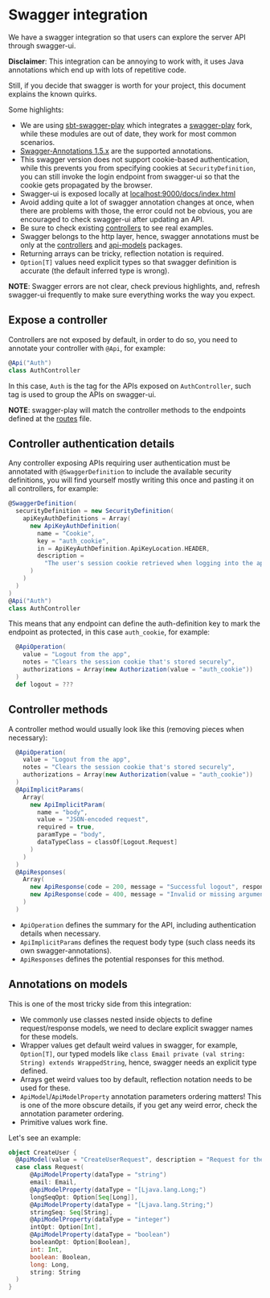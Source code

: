 # Swagger integration

We have a swagger integration so that users can explore the server API through swagger-ui.

**Disclaimer**: This integration can be annoying to work with, it uses Java annotations which end up with lots of repetitive code.

Still, if you decide that swagger is worth for your project, this document explains the known quirks.

Some highlights:

- We are using [sbt-swagger-play](https://github.com/dwickern/sbt-swagger-play) which integrates a [swagger-play](https://github.com/dwickern/swagger-play) fork, while these modules are out of date, they work for most common scenarios.
- [Swagger-Annotations 1.5.x](https://github.com/swagger-api/swagger-core/wiki/Annotations-1.5.X) are the supported annotations.
- This swagger version does not support cookie-based authentication, while this prevents you from specifying cookies at `SecurityDefinition`, you can still invoke the login endpoint from swagger-ui so that the cookie gets propagated by the browser.
- Swagger-ui is exposed locally at [localhost:9000/docs/index.html](http://localhost:9000/docs/index.html)
- Avoid adding quite a lot of swagger annotation changes at once, when there are problems with those, the error could not be obvious, you are encouraged to check swagger-ui after updating an API.
- Be sure to check existing [controllers](../server/src/main/scala/controllers/) to see real examples.
- Swagger belongs to the http layer, hence, swagger annotations must be only at the [controllers](../server/src/main/scala/controllers/) and [api-models](../lib/api/shared/src/main/scala/net/wiringbits/api/models/) packages.
- Returning arrays can be tricky, reflection notation is required.
- `Option[T]` values need explicit types so that swagger definition is accurate (the default inferred type is wrong).

**NOTE**: Swagger errors are not clear, check previous highlights, and, refresh swagger-ui frequently to make sure everything works the way you expect.

## Expose a controller
Controllers are not exposed by default, in order to do so, you need to annotate your controller with `@Api`, for example:

```scala
@Api("Auth")
class AuthController
```

In this case, `Auth` is the tag for the APIs exposed on `AuthController`, such tag is used to group the APIs on swagger-ui.

**NOTE**: swagger-play will match the controller methods to the endpoints defined at the [routes](../server/src/main/resources/routes) file.

## Controller authentication details
Any controller exposing APIs requiring user authentication must be annotated with `@SwaggerDefinition` to include the available security definitions, you will find yourself mostly writing this once and pasting it on all controllers, for example:

```scala
@SwaggerDefinition(
  securityDefinition = new SecurityDefinition(
    apiKeyAuthDefinitions = Array(
      new ApiKeyAuthDefinition(
        name = "Cookie",
        key = "auth_cookie",
        in = ApiKeyAuthDefinition.ApiKeyLocation.HEADER,
        description =
          "The user's session cookie retrieved when logging into the app, invoke the login API to get the cookie stored in the browser"
      )
    )
  )
)
@Api("Auth")
class AuthController
```

This means that any endpoint can define the auth-definition key to mark the endpoint as protected, in this case `auth_cookie`, for example:

```scala
  @ApiOperation(
    value = "Logout from the app",
    notes = "Clears the session cookie that's stored securely",
    authorizations = Array(new Authorization(value = "auth_cookie"))
  )
  def logout = ???
```

## Controller methods
A controller method would usually look like this (removing pieces when necessary):

```scala
  @ApiOperation(
    value = "Logout from the app",
    notes = "Clears the session cookie that's stored securely",
    authorizations = Array(new Authorization(value = "auth_cookie"))
  )
  @ApiImplicitParams(
    Array(
      new ApiImplicitParam(
        name = "body",
        value = "JSON-encoded request",
        required = true,
        paramType = "body",
        dataTypeClass = classOf[Logout.Request]
      )
    )
  )
  @ApiResponses(
    Array(
      new ApiResponse(code = 200, message = "Successful logout", response = classOf[Logout.Response]),
      new ApiResponse(code = 400, message = "Invalid or missing arguments")
    )
  )
```

- `ApiOperation` defines the summary for the API, including authentication details when necessary.
- `ApiImplicitParams` defines the request body type (such class needs its own swagger-annotations).
- `ApiResponses` defines the potential responses for this method.


## Annotations on models

This is one of the most tricky side from this integration:

- We commonly use classes nested inside objects to define request/response models, we need to declare explicit swagger names for these models.
- Wrapper values get default weird values in swagger, for example, `Option[T]`, our typed models like `class Email private (val string: String) extends WrappedString`, hence, swagger needs an explicit type defined.
- Arrays get weird values too by default, reflection notation needs to be used for these.
- `ApiModel`/`ApiModelProperty` annotation parameters ordering matters! This is one of the more obscure details, if you get any weird error, check the annotation parameter ordering.
- Primitive values work fine.

Let's see an example:

```scala
object CreateUser {
  @ApiModel(value = "CreateUserRequest", description = "Request for the create user API")
  case class Request(
      @ApiModelProperty(dataType = "string")
      email: Email,
      @ApiModelProperty(dataType = "[Ljava.lang.Long;")
      longSeqOpt: Option[Seq[Long]],
      @ApiModelProperty(dataType = "[Ljava.lang.String;")
      stringSeq: Seq[String],
      @ApiModelProperty(dataType = "integer")
      intOpt: Option[Int],
      @ApiModelProperty(dataType = "boolean")
      booleanOpt: Option[Boolean],
      int: Int,
      boolean: Boolean,
      long: Long,
      string: String
  )
}
```